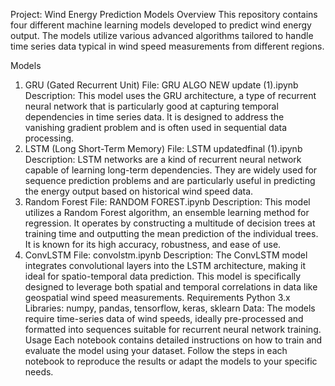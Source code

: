 Project: Wind Energy Prediction Models
Overview
This repository contains four different machine learning models developed to predict wind energy output. The models utilize various advanced algorithms tailored to handle time series data typical in wind speed measurements from different regions.

Models
1. GRU (Gated Recurrent Unit)
File: GRU ALGO NEW update (1).ipynb
Description: This model uses the GRU architecture, a type of recurrent neural network that is particularly good at capturing temporal dependencies in time series data. It is designed to address the vanishing gradient problem and is often used in sequential data processing.
2. LSTM (Long Short-Term Memory)
File: LSTM updatedfinal (1).ipynb
Description: LSTM networks are a kind of recurrent neural network capable of learning long-term dependencies. They are widely used for sequence prediction problems and are particularly useful in predicting the energy output based on historical wind speed data.
3. Random Forest
File: RANDOM FOREST.ipynb
Description: This model utilizes a Random Forest algorithm, an ensemble learning method for regression. It operates by constructing a multitude of decision trees at training time and outputting the mean prediction of the individual trees. It is known for its high accuracy, robustness, and ease of use.
4. ConvLSTM
File: convolstm.ipynb
Description: The ConvLSTM model integrates convolutional layers into the LSTM architecture, making it ideal for spatio-temporal data prediction. This model is specifically designed to leverage both spatial and temporal correlations in data like geospatial wind speed measurements.
Requirements
Python 3.x
Libraries: numpy, pandas, tensorflow, keras, sklearn
Data: The models require time-series data of wind speeds, ideally pre-processed and formatted into sequences suitable for recurrent neural network training.
Usage
Each notebook contains detailed instructions on how to train and evaluate the model using your dataset. Follow the steps in each notebook to reproduce the results or adapt the models to your specific needs.
